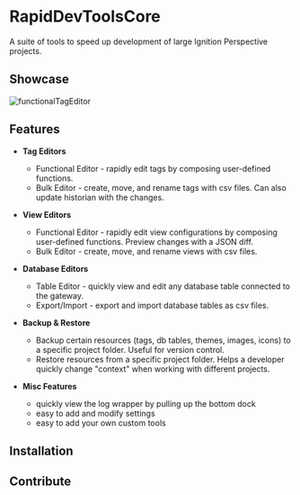 # RapidDevToolsCore

A suite of tools to speed up development of large Ignition Perspective projects. 


## Showcase

![functionalTagEditor](https://github.com/nate-c-foster/RapidDevToolsCore/assets/3751687/9a6309c5-abe5-462e-8d62-27dd5eb265b9)

## Features

- **Tag Editors**
  - Functional Editor - rapidly edit tags by composing user-defined functions.
  - Bulk Editor - create, move, and rename tags with csv files. Can also update historian with the changes.

- **View Editors**
  - Functional Editor - rapidly edit view configurations by composing user-defined functions. Preview changes with a JSON diff.
  - Bulk Editor - create, move, and rename views with csv files.

- **Database Editors**
  - Table Editor - quickly view and edit any database table connected to the gateway.
  - Export/Import - export and import database tables as csv files.

- **Backup & Restore**
  - Backup certain resources (tags, db tables, themes, images, icons) to a specific project folder. Useful for version control.
  - Restore resources from a specific project folder. Helps a developer quickly change "context" when working with different projects.

- **Misc Features**
  - quickly view the log wrapper by pulling up the bottom dock
  - easy to add and modify settings
  - easy to add your own custom tools


## Installation

## Contribute
